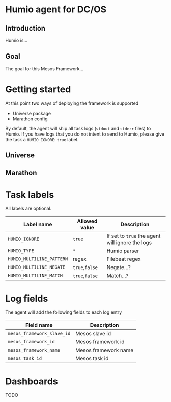 Humio agent for DC/OS
===

Introduction
---

Humio is…

Goal
---

The goal for this Mesos Framework…

Getting started
===

At this point two ways of deploying the framework is supported
 * Universe package
 * Marathon config

By default, the agent will ship all task logs (`stdout` and `stderr` files) to Humio. If you have logs that you do
not intent to send to Humio, please give the task a `HUMIO_IGNORE`: `true` label.
 
Universe
---


Marathon
---

Task labels
===
All labels are optional.

| Label name | Allowed value | Description |
|------------|---------------|-------------|
| `HUMIO_IGNORE` | `true`    | If set to `true` the agent will ignore the logs |
| `HUMIO_TYPE` | `*` | Humio parser |
| `HUMIO_MULTILINE_PATTERN` | regex | Filebeat regex|
| `HUMIO_MULTILINE_NEGATE` | `true`,`false` | Negate…? |
| `HUMIO_MULTILINE_MATCH` | `true`,`false` | Match…? |

Log fields
===

The agent will add the following fields to each log entry

| Field name                 | Description          |
|----------------------------|----------------------|
| `mesos_framework_slave_id` | Mesos slave id       |
| `mesos_framework_id`       | Mesos framework id   |
| `mesos_framework_name`     | Mesos framework name |
| `mesos_task_id`            | Mesos task id        |

Dashboards
===

TODO